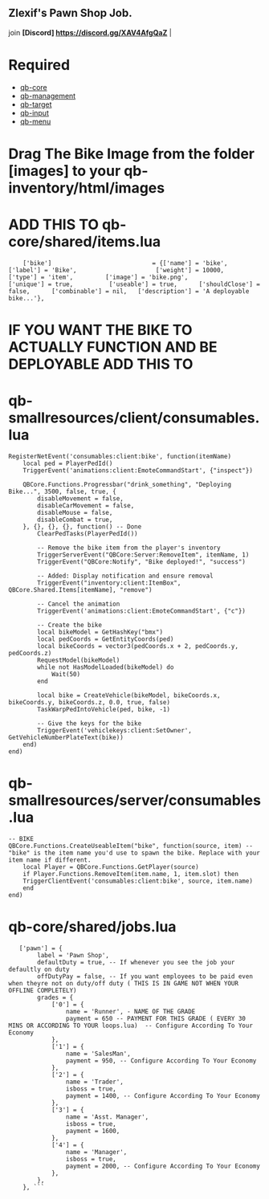 ## Zlexif's Pawn Shop Job.
join **[Discord] https://discord.gg/XAV4AfgQaZ** |

# Required
- [qb-core](https://github.com/qbcore-framework/qb-core)
- [qb-management](https://github.com/qbcore-framework/qb-management)
- [qb-target](https://github.com/qbcore-framework/qb-target)
- [qb-input](https://github.com/qbcore-framework/progressbar)
- [qb-menu](https://github.com/qbcore-framework/qb-menu)

# Drag The Bike Image from the folder [images] to your qb-inventory/html/images

# ADD THIS TO **qb-core/shared/items.lua**
```
    ['bike']                            = {['name'] = 'bike',                              ['label'] = 'Bike',                      ['weight'] = 10000,        ['type'] = 'item',         ['image'] = 'bike.png',                   ['unique'] = true,          ['useable'] = true,      ['shouldClose'] = false,      ['combinable'] = nil,   ['description'] = 'A deployable bike...'},
```
# IF YOU WANT THE BIKE TO ACTUALLY FUNCTION AND BE DEPLOYABLE ADD THIS TO
# qb-smallresources/client/consumables.lua
```
RegisterNetEvent('consumables:client:bike', function(itemName)
    local ped = PlayerPedId()
    TriggerEvent('animations:client:EmoteCommandStart', {"inspect"})

    QBCore.Functions.Progressbar("drink_something", "Deploying Bike...", 3500, false, true, {
        disableMovement = false,
        disableCarMovement = false,
        disableMouse = false,
        disableCombat = true,
    }, {}, {}, {}, function() -- Done
        ClearPedTasks(PlayerPedId())

        -- Remove the bike item from the player's inventory
        TriggerServerEvent("QBCore:Server:RemoveItem", itemName, 1)
        TriggerEvent("QBCore:Notify", "Bike deployed!", "success")

        -- Added: Display notification and ensure removal
        TriggerEvent("inventory:client:ItemBox", QBCore.Shared.Items[itemName], "remove")

        -- Cancel the animation
        TriggerEvent('animations:client:EmoteCommandStart', {"c"})

        -- Create the bike
        local bikeModel = GetHashKey("bmx")
        local pedCoords = GetEntityCoords(ped)
        local bikeCoords = vector3(pedCoords.x + 2, pedCoords.y, pedCoords.z)
        RequestModel(bikeModel)
        while not HasModelLoaded(bikeModel) do
            Wait(50)
        end

        local bike = CreateVehicle(bikeModel, bikeCoords.x, bikeCoords.y, bikeCoords.z, 0.0, true, false)
        TaskWarpPedIntoVehicle(ped, bike, -1)

        -- Give the keys for the bike
        TriggerEvent('vehiclekeys:client:SetOwner', GetVehicleNumberPlateText(bike))
    end)
end)
```

# qb-smallresources/server/consumables.lua
```
-- BIKE
QBCore.Functions.CreateUseableItem("bike", function(source, item) -- "bike" is the item name you'd use to spawn the bike. Replace with your item name if different.
    local Player = QBCore.Functions.GetPlayer(source)
    if Player.Functions.RemoveItem(item.name, 1, item.slot) then
    TriggerClientEvent('consumables:client:bike', source, item.name)
    end
end)
```
# **qb-core/shared/jobs.lua**
```
   ['pawn'] = {
		label = 'Pawn Shop',
		defaultDuty = true, -- If whenever you see the job your defaultly on duty
		offDutyPay = false, -- If you want employees to be paid even when theyre not on duty/off duty ( THIS IS IN GAME NOT WHEN YOUR OFFLINE COMPLETELY)
		grades = {
            ['0'] = {
                name = 'Runner', - NAME OF THE GRADE
                payment = 650 -- PAYMENT FOR THIS GRADE ( EVERY 30 MINS OR ACCORDING TO YOUR loops.lua)  -- Configure According To Your Economy
            },
            ['1'] = {
                name = 'SalesMan',
                payment = 950, -- Configure According To Your Economy
            },
            ['2'] = {
                name = 'Trader',
                isboss = true,
                payment = 1400, -- Configure According To Your Economy
            },
            ['3'] = {
                name = 'Asst. Manager',
                isboss = true,
                payment = 1600,
            },
            ['4'] = {
                name = 'Manager',
                isboss = true,
                payment = 2000, -- Configure According To Your Economy
            },
        },
	}, ```
